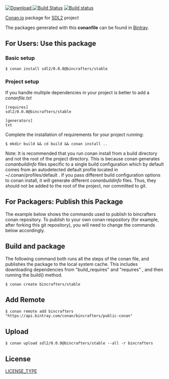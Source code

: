 [ ![Download](https://api.bintray.com/packages/bincrafters/public-conan/sdl2%3Abincrafters/images/download.svg) ](https://bintray.com/bincrafters/public-conan/sdl2%3Abincrafters/_latestVersion)
[![Build Status](https://travis-ci.org/bincrafters/conan-sdl2.svg?branch=stable%2F0.0.0)](https://travis-ci.org/bincrafters/conan-sdl2)
[![Build status](https://ci.appveyor.com/api/projects/status/sxs9n6vb8nqa92l5?svg=true)](https://ci.appveyor.com/project/BinCrafters/conan-sdl2)

[Conan.io](https://conan.io) package for [SDL2](https://www.libsdl.org/) project

The packages generated with this **conanfile** can be found in [Bintray](https://bintray.com/bincrafters/public-conan/sdl2%3Abincrafters).

## For Users: Use this package

### Basic setup

    $ conan install sdl2/0.0.0@bincrafters/stable

### Project setup

If you handle multiple dependencies in your project is better to add a *conanfile.txt*

    [requires]
    sdl2/0.0.0@bincrafters/stable

    [generators]
    txt

Complete the installation of requirements for your project running:

    $ mkdir build && cd build && conan install ..

Note: It is recommended that you run conan install from a build directory and not the root of the project directory.  This is because conan generates *conanbuildinfo* files specific to a single build configuration which by default comes from an autodetected default profile located in ~/.conan/profiles/default .  If you pass different build configuration options to conan install, it will generate different *conanbuildinfo* files.  Thus, they should not be added to the root of the project, nor committed to git.

## For Packagers: Publish this Package

The example below shows the commands used to publish to bincrafters conan repository. To publish to your own conan respository (for example, after forking this git repository), you will need to change the commands below accordingly.

## Build and package

The following command both runs all the steps of the conan file, and publishes the package to the local system cache.  This includes downloading dependencies from "build_requires" and "requires" , and then running the build() method.

    $ conan create bincrafters/stable

## Add Remote

    $ conan remote add bincrafters "https://api.bintray.com/conan/bincrafters/public-conan"

## Upload

    $ conan upload sdl2/0.0.0@bincrafters/stable --all -r bincrafters

## License
[LICENSE_TYPE](LICENSE)
